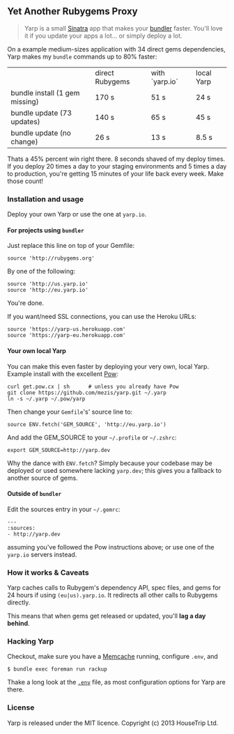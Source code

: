 ## Yet Another Rubygems Proxy

> Yarp is a small [Sinatra](http://www.sinatrarb.com) app that makes your
> [bundler](http://bundler.io) faster. You'll love it if you update your
> apps a lot... or simply deploy a lot.

On a example medium-sizes application with 34 direct gems dependencies, Yarp
makes my `bundle` commands up to 80% faster:


<table>
    <tr>
        <td></td>
        <td>direct Rubygems</td>
        <td>with `yarp.io`</td>
        <td>local Yarp</td>
    </tr>
    <tr>
        <td>bundle install (1 gem missing)</td>
        <td>170 s</td>
        <td>51 s</td>
        <td>24 s</td>
    </tr>
    <tr>
        <td>bundle update (73 updates)</td>
        <td>140 s</td>
        <td>65 s</td>
        <td>45 s</td>
    </tr>
    <tr>
        <td>bundle update (no change)</td>
        <td>26 s</td>
        <td>13 s</td>
        <td>8.5 s</td>
    </tr>
</table>

Thats a 45% percent win right there. 8 seconds shaved of my deploy times. If
you deploy 20 times a day to your staging environments and 5 times a day to
production, you're getting 15 minutes of your life back every week. Make
those count!


### Installation and usage

Deploy your own Yarp or use the one at `yarp.io`.

#### For projects using `bundler`

Just replace this line on top of your Gemfile:

    source 'http://rubygems.org'

By one of the following:

    source 'http://us.yarp.io'
    source 'http://eu.yarp.io'

You're done.

If you want/need SSL connections, you can use the Heroku URLs:

    source 'https://yarp-us.herokuapp.com'
    source 'https://yarp-eu.herokuapp.com'


#### Your own local Yarp

You can make this even faster by deploying your very own, local Yarp.
Example install with the excellent [Pow](http://pow.cx):

    curl get.pow.cx | sh      # unless you already have Pow
    git clone https://github.com/mezis/yarp.git ~/.yarp
    ln -s ~/.yarp ~/.pow/yarp

Then change your `Gemfile`'s' source line to:

    source ENV.fetch('GEM_SOURCE', 'http://eu.yarp.io')

And add the GEM_SOURCE to your `~/.profile` or `~/.zshrc`:

    export GEM_SOURCE=http://yarp.dev

Why the dance with `ENV.fetch`? Simply because your codebase may be deployed
or used somewhere lacking `yarp.dev`; this gives you a fallback to another
source of gems.


#### Outside of `bundler`

Edit the sources entry in your `~/.gemrc`:

    ---
    :sources:
    - http://yarp.dev

assuming you've followed the Pow instructions above; or use one of the
`yarp.io` servers instead.


### How it works & Caveats

Yarp caches calls to Rubygem's dependency API, spec files, and gems for 24
hours if using `(eu|us).yarp.io`. It redirects all other calls to Rubygems
directly.

This means that when gems get released or updated, you'll **lag a day
behind**.


### Hacking Yarp

Checkout, make sure you have a [Memcache](http://memcached.org/) running,
configure `.env`, and

    $ bundle exec foreman run rackup

Thake a long look at the [`.env`](.env) file, as most
configuration options for Yarp are there.


### License

Yarp is released under the MIT licence.
Copyright (c) 2013 HouseTrip Ltd.

